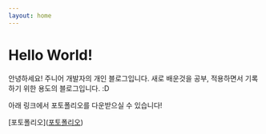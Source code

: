 ```yaml
---
layout: home
---
```

# Hello World!

안녕하세요! 주니어 개발자의 개인 블로그입니다. 새로 배운것을 공부, 적용하면서 기록하기 위한 용도의 블로그입니다. :D

아래 링크에서 포토폴리오를 다운받으실 수 있습니다!

[포토폴리오](<a id="raw-url" href="https://raw.githubusercontent.com/hyeonsook95/hyeonsook95.github.io/master/_data/PROTFOLIO">포토폴리오</a>)